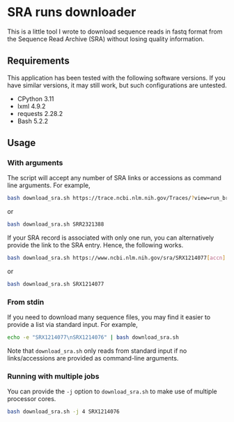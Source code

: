 # SRA runs downloader

This is a little tool I wrote to download sequence reads in fastq format from the Sequence Read Archive (SRA) without losing quality information.

## Requirements

This application has been tested with the following software versions. If you have similar versions, it may still work, but such configurations are untested.

* CPython 3.11
* lxml 4.9.2
* requests 2.28.2
* Bash 5.2.2

## Usage

### With arguments

The script will accept any number of SRA links or accessions as command line arguments. For example,

```bash
bash download_sra.sh https://trace.ncbi.nlm.nih.gov/Traces/?view=run_browser&acc=SRR2321388&display=metadata
```

or

```bash
bash download_sra.sh SRR2321388
```

If your SRA record is associated with only one run, you can alternatively provide the link to the SRA entry. Hence, the following works.

```bash
bash download_sra.sh https://www.ncbi.nlm.nih.gov/sra/SRX1214077[accn]
```

or

```bash
bash download_sra.sh SRX1214077
```

### From stdin

If you need to download many sequence files, you may find it easier to provide a list via standard input. For example,

```bash
echo -e "SRX1214077\nSRX1214076" | bash download_sra.sh
```

Note that `download_sra.sh` only reads from standard input if no links/accessions are provided as command-line arguments.

### Running with multiple jobs

You can provide the `-j` option to `download_sra.sh` to make use of multiple processor cores.

```bash
bash download_sra.sh -j 4 SRX1214076
```